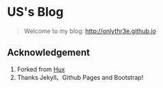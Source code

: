 # US's Blog

> Welcome to my blog: http://onlythr3e.github.io

## Acknowledgement

1. Forked from [Hux](https://github.com/Huxpro/huxpro.github.io) 
2. Thanks Jekyll、Github Pages and Bootstrap!



